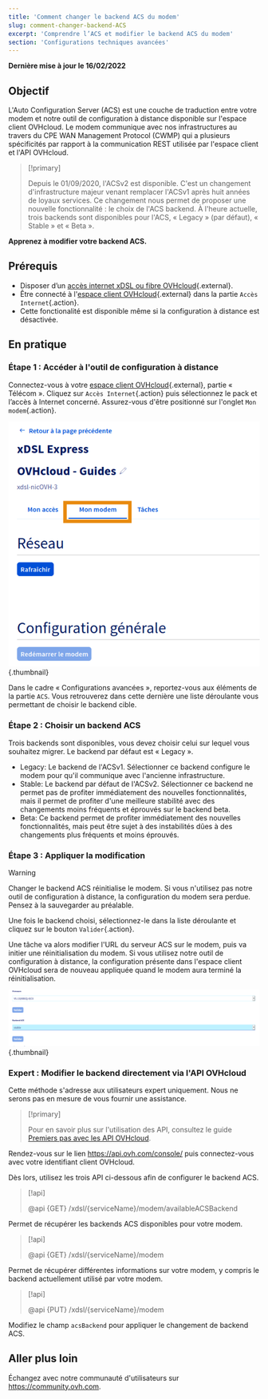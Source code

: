 ```yaml
---
title: 'Comment changer le backend ACS du modem'
slug: comment-changer-backend-ACS
excerpt: 'Comprendre l’ACS et modifier le backend ACS du modem'
section: 'Configurations techniques avancées'
---
```


**Dernière mise à jour le 16/02/2022**

## Objectif

L'Auto Configuration Server (ACS) est une couche de traduction entre votre modem et notre outil de configuration à distance disponible sur l'espace client OVHcloud. Le modem communique avec nos infrastructures au travers du CPE WAN Management Protocol (CWMP) qui a plusieurs spécificités par rapport à la communication REST utilisée par l'espace client et l'API OVHcloud.

> [!primary]
>
> Depuis le 01/09/2020, l'ACSv2 est disponible. C'est un changement d'infrastructure majeur venant remplacer l'ACSv1 après huit années de loyaux services. Ce changement nous permet de proposer une nouvelle fonctionnalité : le choix de l'ACS backend. À l'heure actuelle, trois backends sont disponibles pour l'ACS, « Legacy » (par défaut), « Stable » et « Beta ».
>

**Apprenez à modifier votre backend ACS.**

## Prérequis

- Disposer d’un [accès internet xDSL ou fibre OVHcloud](https://www.ovhtelecom.fr/offre-internet/){.external}.
- Être connecté à l'[espace client OVHcloud](https://www.ovh.com/auth?onsuccess=https%3A%2F%2Fwww.ovhtelecom.fr%2Fmanager&ovhSubsidiary=fr){.external} dans la partie `Accès Internet`{.action}.
- Cette fonctionalité est disponible même si la configuration à distance est désactivée.

## En pratique

### Étape 1 : Accéder à l'outil de configuration à distance

Connectez-vous à votre [espace client OVHcloud](https://www.ovh.com/auth?onsuccess=https%3A%2F%2Fwww.ovhtelecom.fr%2Fmanager&ovhSubsidiary=fr){.external}, partie « Télécom ». Cliquez sur `Accès Internet`{.action} puis sélectionnez le pack et l’accès à Internet concerné. Assurez-vous d'être positionné sur l'onglet `Mon modem`{.action}.

![changeACS](images/changeACS-step1-2022.png){.thumbnail}

Dans le cadre « Configurations avancées », reportez-vous aux éléments de la partie `ACS`. Vous retrouverez dans cette dernière une liste déroulante vous permettant de choisir le backend cible.

### Étape 2 : Choisir un backend ACS

Trois backends sont disponibles, vous devez choisir celui sur lequel vous souhaitez migrer. Le backend par défaut est « Legacy ».

- Legacy: Le backend de l'ACSv1. Sélectionner ce backend configure le modem pour qu'il communique avec l'ancienne infrastructure.
- Stable: Le backend par défaut de l'ACSv2. Sélectionner ce backend ne permet pas de profiter immédiatement des nouvelles fonctionnalités, mais il permet de profiter d'une meilleure stabilité avec des changements moins fréquents et éprouvés sur le backend beta.
- Beta: Ce backend permet de profiter immédiatement des nouvelles fonctionnalités, mais peut être sujet à des instabilités dûes à des changements plus fréquents et moins éprouvés.

### Étape 3 : Appliquer la modification

> [!warning]
>
> Changer le backend ACS réinitialise le modem. Si vous n'utilisez pas notre outil de configuration à distance, la configuration du modem sera perdue. Pensez à la sauvegarder au préalable.
>

Une fois le backend choisi, sélectionnez-le dans la liste déroulante et cliquez sur le bouton `Valider`{.action}.

Une tâche va alors modifier l'URL du serveur ACS sur le modem, puis va initier une réinitialisation du modem. Si vous utilisez notre outil de configuration à distance, la configuration présente dans l'espace client OVHcloud sera de nouveau appliquée quand le modem aura terminé la réinitialisation.

![changeACS](images/changeACS-step2.png){.thumbnail}

### Expert : Modifier le backend directement via l'API OVHcloud

Cette méthode s'adresse aux utilisateurs expert uniquement. Nous ne serons pas en mesure de vous fournir une assistance.

> [!primary]
>
> Pour en savoir plus sur l'utilisation des API, consultez le guide [Premiers pas avec les API OVHcloud](../../api/first-steps-with-ovh-api/).
>

Rendez-vous sur le lien <https://api.ovh.com/console/> puis connectez-vous avec votre identifiant client OVHcloud. 

Dès lors, utilisez les trois API ci-dessous afin de configurer le backend ACS.

> [!api]
>
> @api {GET} /xdsl/{serviceName}/modem/availableACSBackend
>

Permet de récupérer les backends ACS disponibles pour votre modem.

> [!api]
>
> @api {GET} /xdsl/{serviceName}/modem
>

Permet de récupérer différentes informations sur votre modem, y compris le backend actuellement utilisé par votre modem.

> [!api]
>
> @api {PUT} /xdsl/{serviceName}/modem
>

Modifiez le champ `acsBackend` pour appliquer le changement de backend ACS.

## Aller plus loin

Échangez avec notre communauté d'utilisateurs sur <https://community.ovh.com>.
